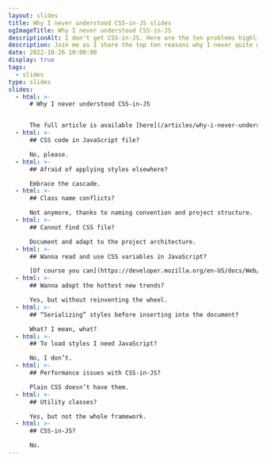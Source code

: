 ```yaml
---
layout: slides
title: Why I never understood CSS-in-JS slides
ogImageTitle: Why I never understood CSS-in-JS
descriptionAlt: I don't get CSS-in-JS. Here are the ten problems highlighted in a form of slides.
description: Join me as I share the top ten reasons why I never quite grasped the concept of CSS-in-JS in this CSS-only slide presentation.
date: 2022-10-26 10:00:00
display: true
tags:
  - slides
type: slides
slides:
  - html: >-
      # Why I never understood CSS-in-JS


      The full article is available [here](/articles/why-i-never-understood-css-in-js/).
  - html: >-
      ## CSS code in JavaScript file?

      No, please.
  - html: >-
      ## Afraid of applying styles elsewhere?

      Embrace the cascade.
  - html: >-
      ## Class name conflicts?

      Not anymore, thanks to naming convention and project structure.
  - html: >-
      ## Cannot find CSS file?

      Document and adapt to the project architecture.
  - html: >-
      ## Wanna read and use CSS variables in JavaScript?

      [Of course you can](https://developer.mozilla.org/en-US/docs/Web/CSS/Using_CSS_custom_properties#values_in_javascript).
  - html: >-
      ## Wanna adopt the hottest new trends?

      Yes, but without reinventing the wheel.
  - html: >-
      ## “Serializing” styles before inserting into the document?

      What? I mean, what?
  - html: >-
      ## To load styles I need JavaScript?

      No, I don’t.
  - html: >-
      ## Performance issues with CSS-in-JS?

      Plain CSS doesn’t have them.
  - html: >-
      ## Utility classes?

      Yes, but not the whole framework.
  - html: >-
      ## CSS-in-JS?

      No.
---
```

